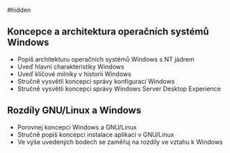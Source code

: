 #hidden 
## Koncepce a architektura operačních systémů Windows
- Popiš architekturu operačních systémů Windows s NT jádrem
- Uveď hlavní charakteristiky Windows
- Uveď klíčové milníky v historii Windows
- Stručně vysvětli koncepci správy konfigurací Windows
- Stručně vysvětli koncepci správy Windows Server Desktop Experience
## Rozdíly GNU/Linux a Windows
- Porovnej koncepci Windows a GNU/Linux
- Stručně popiš koncepci instalace aplikací v GNU/Linux
- Ve výše uvedených bodech se zaměřuj na rozdíly ve vztahu k Windows